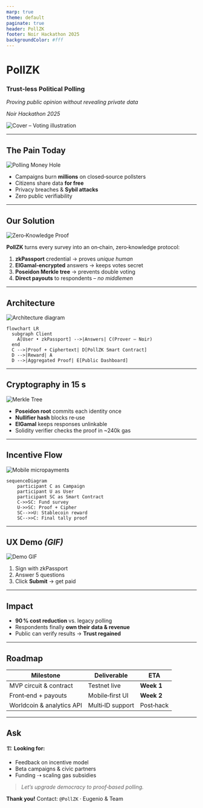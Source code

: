 ```yaml
---
marp: true
theme: default
paginate: true
header: PollZK
footer: Noir Hackathon 2025
backgroundColor: #fff
---
```


# **PollZK**

### Trust‑less Political Polling

*Proving public opinion without revealing private data*

*Noir Hackathon 2025*

![Cover – Voting illustration](https://source.unsplash.com/1600x900/?voting)

---

## The Pain Today

![Polling Money Hole](https://source.unsplash.com/800x400/?political,debate)

* Campaigns burn **millions** on closed‑source pollsters
* Citizens share data **for free**
* Privacy breaches & **Sybil attacks**
* Zero public verifiability

---

## Our Solution

![Zero‑Knowledge Proof](https://source.unsplash.com/800x400/?zeroknowledge)

**PollZK** turns every survey into an on‑chain, zero‑knowledge protocol:

1. **zkPassport** credential → proves *unique human*
2. **ElGamal‑encrypted** answers → keeps votes secret
3. **Poseidon Merkle tree** → prevents double voting
4. **Direct payouts** to respondents – *no middlemen*

---

## Architecture

![Architecture diagram](https://source.unsplash.com/800x400/?blockchain,diagram)

```mermaid
flowchart LR
  subgraph Client
    A[User • zkPassport] -->|Answers| C(Prover — Noir)
  end
  C -->|Proof + Ciphertext| D[PollZK Smart Contract]
  D -->|Reward| A
  D -->|Aggregated Proof| E[Public Dashboard]
```

---

## Cryptography in 15 s

![Merkle Tree](https://source.unsplash.com/800x400/?merkle,tree)

* **Poseidon root** commits each identity once
* **Nullifier hash** blocks re‑use
* **ElGamal** keeps responses unlinkable
* Solidity verifier checks the proof in \~240k gas

---

## Incentive Flow

![Mobile micropayments](https://source.unsplash.com/800x400/?mobile,payment)

```mermaid
sequenceDiagram
    participant C as Campaign
    participant U as User
    participant SC as Smart Contract
    C->>SC: Fund survey
    U->>SC: Proof + Cipher
    SC-->>U: Stablecoin reward
    SC-->>C: Final tally proof
```

---

## UX Demo *(GIF)*

![Demo GIF](https://media.giphy.com/media/26u4nJPf0JtQPdStq/giphy.gif)

1. Sign with zkPassport
2. Answer 5 questions
3. Click **Submit** → get paid

---

## Impact

* **90 % cost reduction** vs. legacy polling
* Respondents finally **own their data & revenue**
* Public can verify results → **Trust regained**

---

## Roadmap

|  Milestone                | Deliverable      | ETA        |
| ------------------------- | ---------------- | ---------- |
| MVP circuit & contract    | Testnet live     | **Week 1** |
| Front‑end + payouts       | Mobile‑first UI  | **Week 2** |
| Worldcoin & analytics API | Multi‑ID support | Post‑hack  |

---

## Ask

🏗 **Looking for:**

* Feedback on incentive model
* Beta campaigns & civic partners
* Funding ⇢ scaling gas subsidies

> *Let’s upgrade democracy to proof‑based polling.*

**Thank you!**
Contact: `@PollZK` · Eugenio & Team
